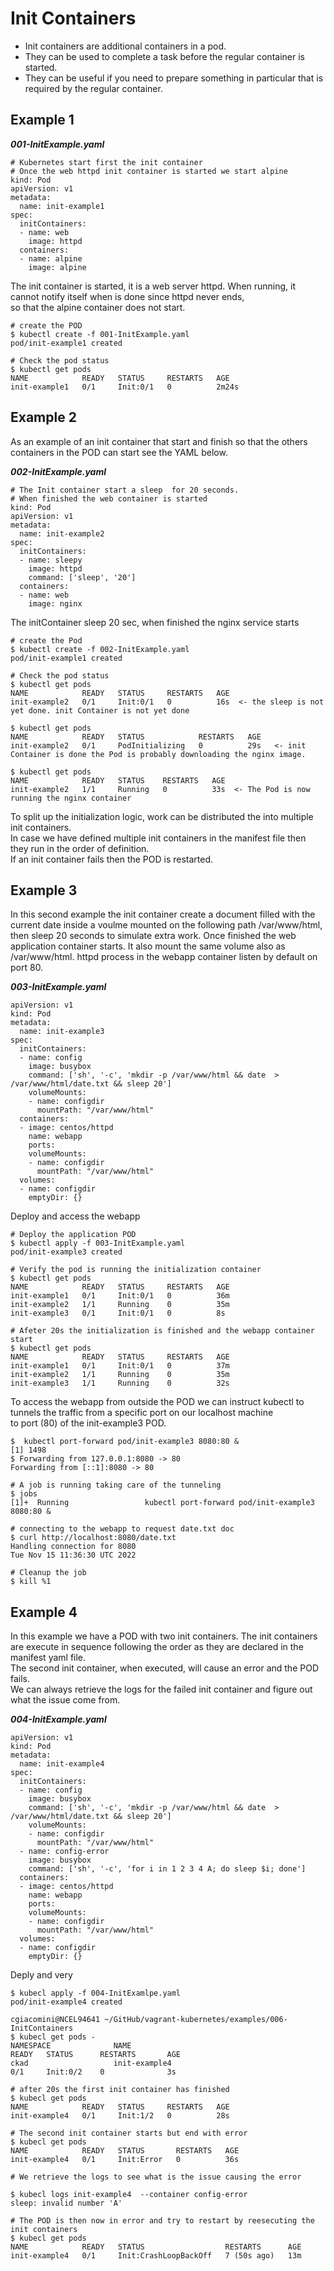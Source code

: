 # Init Containers

* Init containers are additional containers in a pod. 
* They can be used to complete a task before the regular container is started.
* They can be useful if you need to prepare something in particular that is required by the regular container.

## Example 1

***001-InitExample.yaml*** 
```
# Kubernetes start first the init container
# Once the web httpd init container is started we start alpine
kind: Pod
apiVersion: v1
metadata:
  name: init-example1
spec:
  initContainers:
  - name: web
    image: httpd
  containers:
  - name: alpine
    image: alpine
```

The init container is started, it is a web server httpd. 
When running, it cannot notify itself when is done since httpd never ends,  
so that the alpine container does not  start.

```
# create the POD
$ kubectl create -f 001-InitExample.yaml
pod/init-example1 created
 
# Check the pod status
$ kubectl get pods
NAME            READY   STATUS     RESTARTS   AGE
init-example1   0/1     Init:0/1   0          2m24s
```

## Example 2
As an example of an init container that start and finish so that the others containers in the POD can start see the YAML below.

***002-InitExample.yaml***
```
# The Init container start a sleep  for 20 seconds.
# When finished the web container is started
kind: Pod
apiVersion: v1
metadata:
  name: init-example2
spec:
  initContainers:
  - name: sleepy
    image: httpd
    command: ['sleep', '20']
  containers:
  - name: web
    image: nginx
```

The initContainer sleep 20 sec, when finished the nginx service starts
```
# create the Pod
$ kubectl create -f 002-InitExample.yaml
pod/init-example1 created
 
# Check the pod status
$ kubectl get pods
NAME            READY   STATUS     RESTARTS   AGE
init-example2   0/1     Init:0/1   0          16s  <- the sleep is not yet done. init Container is not yet done
 
$ kubectl get pods
NAME            READY   STATUS            RESTARTS   AGE
init-example2   0/1     PodInitializing   0          29s   <- init Container is done the Pod is probably downloading the nginx image.
 
$ kubectl get pods
NAME            READY   STATUS    RESTARTS   AGE
init-example2   1/1     Running   0          33s  <- The Pod is now running the nginx container
```

To split up the initialization logic, work can be distributed the into multiple init containers.  
In case we have defined multiple init containers in the manifest file then they run in the order of definition.  
If an init container fails then the POD is restarted.

## Example 3
In this second example the init container create a document filled with the current date inside a voulme mounted on the following path /var/www/html, then sleep 20 seconds to simulate extra work.
Once finished the web application container starts. It also mount the same volume also as /var/www/html.
httpd process in the webapp container listen by default on port 80.

***003-InitExample.yaml***
```
apiVersion: v1
kind: Pod
metadata:
  name: init-example3
spec:
  initContainers:
  - name: config
    image: busybox
    command: ['sh', '-c', 'mkdir -p /var/www/html && date  > /var/www/html/date.txt && sleep 20']
    volumeMounts:
    - name: configdir
      mountPath: "/var/www/html"
  containers:
  - image: centos/httpd
    name: webapp
    ports:
    volumeMounts:
    - name: configdir
      mountPath: "/var/www/html"
  volumes:
  - name: configdir
    emptyDir: {}
```
Deploy and access the webapp
```
# Deploy the application POD
$ kubectl apply -f 003-InitExample.yaml
pod/init-example3 created

# Verify the pod is running the initialization container 
$ kubectl get pods
NAME            READY   STATUS     RESTARTS   AGE
init-example1   0/1     Init:0/1   0          36m
init-example2   1/1     Running    0          35m
init-example3   0/1     Init:0/1   0          8s

# Afeter 20s the initialization is finished and the webapp container start 
$ kubectl get pods
NAME            READY   STATUS     RESTARTS   AGE
init-example1   0/1     Init:0/1   0          37m
init-example2   1/1     Running    0          35m
init-example3   1/1     Running    0          32s
```
To access the webapp from outside the POD we can instruct kubectl to tunnels the traffic from a specific port on our localhost machine  
to port (80) of the init-example3 POD.
```
$  kubectl port-forward pod/init-example3 8080:80 &
[1] 1498
$ Forwarding from 127.0.0.1:8080 -> 80
Forwarding from [::1]:8080 -> 80

# A job is running taking care of the tunneling
$ jobs
[1]+  Running                 kubectl port-forward pod/init-example3 8080:80 &

# connecting to the webapp to request date.txt doc
$ curl http://localhost:8080/date.txt
Handling connection for 8080
Tue Nov 15 11:36:30 UTC 2022

# Cleanup the job
$ kill %1
```

## Example 4
In this example we have a POD with two init containers. The init containers are execute in sequence following the order as they are declared in the manifest yaml file.  
The second init container, when executed,  will cause an error and the POD fails.   
We can always retrieve the logs for the failed init container and figure out what the issue come from.

***004-InitExample.yaml***
```
apiVersion: v1
kind: Pod
metadata:
  name: init-example4
spec:
  initContainers:
  - name: config
    image: busybox
    command: ['sh', '-c', 'mkdir -p /var/www/html && date  > /var/www/html/date.txt && sleep 20']
    volumeMounts:
    - name: configdir
      mountPath: "/var/www/html"
  - name: config-error
    image: busybox
    command: ['sh', '-c', 'for i in 1 2 3 4 A; do sleep $i; done']
  containers:
  - image: centos/httpd
    name: webapp
    ports:
    volumeMounts:
    - name: configdir
      mountPath: "/var/www/html"
  volumes:
  - name: configdir
    emptyDir: {}
```

Deply and very
```
$ kubecl apply -f 004-InitExamlpe.yaml
pod/init-example4 created

cgiacomini@NCEL94641 ~/GitHub/vagrant-kubernetes/examples/006-InitContainers
$ kubecl get pods -
NAMESPACE              NAME                                         READY   STATUS      RESTARTS       AGE
ckad                   init-example4                                0/1     Init:0/2    0              3s

# after 20s the first init container has finished
$ kubecl get pods
NAME            READY   STATUS     RESTARTS   AGE
init-example4   0/1     Init:1/2   0          28s

# The second init container starts but end with error
$ kubecl get pods
NAME            READY   STATUS       RESTARTS   AGE
init-example4   0/1     Init:Error   0          36s

# We retrieve the logs to see what is the issue causing the error

$ kubecl logs init-example4  --container config-error
sleep: invalid number 'A'

# The POD is then now in error and try to restart by reesecuting the init containers
$ kubecl get pods
NAME            READY   STATUS                  RESTARTS      AGE
init-example4   0/1     Init:CrashLoopBackOff   7 (50s ago)   13m
